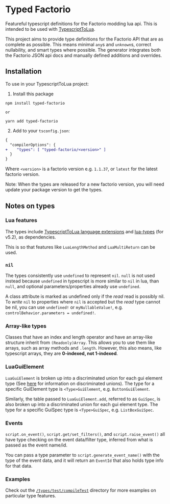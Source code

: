 # Typed Factorio

Featureful typescript definitions for the Factorio modding lua api. This is intended to be used with [TypescriptToLua](https://typescripttolua.github.io/).

This project aims to provide type definitions for the Factorio API that are as complete as possible. This means minimal `any`s and `unknown`s, correct nullability, and smart types where possible. The generator integrates both the Factorio JSON api docs and manually defined additions and overrides.

## Installation

To use in your TypescriptToLua project:

1. Install this package

```
npm install typed-factorio

or

yarn add typed-factorio
```

2. Add to your `tsconfig.json`:

```diff
{
  "compilerOptions": {
+    "types": [ "typed-factorio/<version>" ]
  }
}
```

Where `<version>` is a factorio version e.g. `1.1.37`, or `latest` for the latest factorio version.

Note: When the types are released for a new factorio version, you will need update your package version to get the types.

## Notes on types

### Lua features

The types include [TypescriptToLua language extensions](https://typescripttolua.github.io/docs/advanced/language-extensions/)
and [lua-types](https://github.com/TypeScriptToLua/lua-types) (for v5.2), as dependencies.

This is so that features like `LuaLengthMethod` and `LuaMultiReturn` can be used.

### `nil`

The types consistently use `undefined` to represent `nil`.
`null` is not used instead because `undefined` in typescript is more similar to `nil` in lua, than `null`, and optional parameters/properties already use `undefined`.

A class attribute is marked as undefined only if the _read_ read is possibly nil. To _write_ `nil` to properties where `nil` is accepted but the _read_ type cannot be nil, you can use `undefined!` or `myNullableValue!`, e.g. `controlBehavior.parameters = undefined!`.

### Array-like types

Classes that have an index and length operator and have an array-like structure inherit from `(Readonly)Array`. This allows you to use them like arrays, such as array methods and `.length`. However, this also means, like typescript arrays, they are **0-indexed, not 1-indexed**.

### LuaGuiElement

`LuaGuiElement` is broken up into a discriminated union for each gui element type (See [here](https://basarat.gitbook.io/typescript/type-system/discriminated-unions) for information on discriminated unions). The type for a specific GuiElement type is `<Type>GuiElement`, e.g. `ButtonGuiElement`.

Similarly, the table passed to `LuaGuiElement.add`, referred to as `GuiSpec`, is also broken up into a discriminated union for each gui element type. The type for a specific GuiSpec type is `<Type>GuiSpec`, e.g. `ListBoxGuiSpec`.

### Events

`script.on_event()`, `script.get/set_filters()`, and `script.raise_event()` all have type checking on the event data/filter type, inferred from what is passed as the event name/id.

You can pass a type parameter to `script.generate_event_name()` with the type of the event data, and it will return an `EventId` that also holds type info for that data.

### Examples

Check out the [`/types/test/compileTest`](types/test/compileTest) directory for more examples on particular type features.
